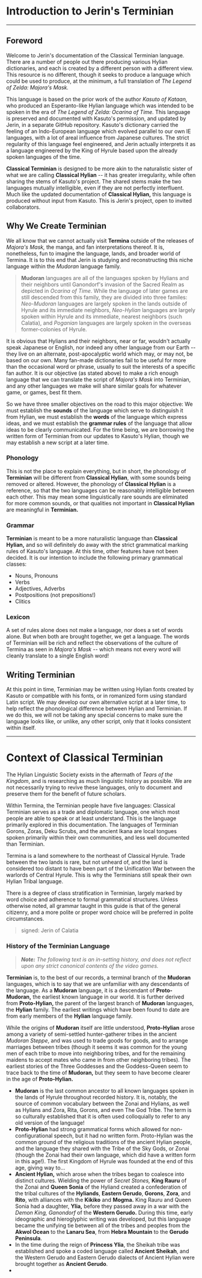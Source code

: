 # Introduction to Jerin's Terminian
---

## Foreword

Welcome to Jerin's documentation of the Classical Terminian language. There are a number of people out there producing various Hylian dictionaries, and each is created by a different person with a different view. This resource is no different, though it seeks to produce a language which could be used to produce, at the minimum, a full translation of _The Legend of Zelda: Majora's Mask._

This language is based on the prior work of the author _Kasuto of Kataan,_ who produced an Esperanto-like Hylian language which was intended to be spoken in the era of _The Legend of Zelda: Ocarina of Time._ This language is preserved and documented with Kasuto's permission, and updated by Jerin, in a separate GitHub repository. Kasuto's dictionary carried the feeling of an Indo-European language which evolved parallel to our own IE languages, with a lot of areal influence from Japanese cultures. The strict regularity of this language feel engineered, and Jerin actually interprets it as a language engineered by the King of Hyrule based upon the already spoken languages of the time.

**Classical Terminian** is designed to be more akin to the naturalistic sister of what we are calling **Classical Hylian** -- it has greater irregularity, while often sharing the stems of Kasuto's project. The shared stems make the two languages mutually intelligible, even if they are not perfectly interfluent. Much like the updated documentation of **Classical Hylian,** this language is produced without input from Kasuto. This is Jerin's project, open to invited collaborators.

## Why We Create Terminian

We all know that we cannot actually visit **Termina** outside of the releases of _Majora's Mask,_ the manga, and fan interpretations thereof. It is, nonetheless, fun to imagine the language, lands, and broader world of Termina. It is to this end that Jerin is studying and reconstructing this niche language within the _Mudoran_ language family.

> **Mudoran** languages are all of the languages spoken by Hylians and their neighbors until Ganondorf's invasion of the Sacred Realm as depicted in _Ocarina of Time_. While the language of later games are still descended from this family, they are divided into three familes: _Neo-Mudoran_ languages are largely spoken in the lands outside of Hyrule and its immediate neighbors, _Neo-Hylian_ languages are largely spoken within Hyrule and its immediate, nearest neighbors (such Calatia), and _Poganian_ languages are largely spoken in the overseas former-colonies of Hyrule.

It is obvious that Hylians and their neighbors, near or far, wouldn't actually speak Japanese or English, nor indeed any other language from our Earth -- they live on an alternate, post-apocalyptic world which may, or may not, be based on our own. Many fan-made dictionaries fail to be useful for more than the occasional word or phrase, usually to suit the interests of a specific fan author. It is our objective (as stated above) to make a rich enough language that we can translate the script of _Majora's Mask_ into Terminian, and any other languages we make will share similar goals for whatever game, or games, best fit them.

So we have three smaller objectives on the road to this major objective: We must establish the **sounds** of the language which serve to distinguish it from Hylian, we must establish the **words** of the language which express ideas, and we must establish the **grammar rules** of the language that allow ideas to be clearly communicated. For the time being, we are borrowing the written form of Terminian from our updates to Kasuto's Hylian, though we may establish a new script at a later time.

### Phonology

This is not the place to explain everything, but in short, the phonology of **Terminian** will be different from **Classical Hylian**, with some sounds being removed or altered. However, the phonology of **Classical Hylian** is a reference, so that the two languages can be reasonably intelligible between each other. This may mean some linguistically rare sounds are eliminated for more common sounds, or that qualities not important in **Classical Hylian** are meaningful in **Terminian.**

### Grammar

**Terminian** is meant to be a more naturalistic language than **Classical Hylian,** and so will definitely do away with the strict grammatical marking rules of Kasuto's language. At this time, other features have not been decided. It is our intention to include the following primary grammatical classes:

+ Nouns, Pronouns
+ Verbs
+ Adjectives, Adverbs
+ Postpositions (not prepositions!)
+ Clitics

### Lexicon

A set of rules alone does not make a language, nor does a set of words alone. But when both are brought together, we get a language. The words of Terminian will be rich and reflect the observations of the culture of Termina as seen in _Majora's Mask_ -- which means not every word will cleanly translate to a single English word!

## Writing Terminian

At this point in time, Terminian may be written using Hylian fonts created by Kasuto or compatible with his fonts, or in romanized form using standard Latin script. We may develop our own alternative script at a later time, to help reflect the phonological difference between Hylian and Terminian. If we do this, we will not be taking any special concerns to make sure the language looks like, or unlike, any other script, only that it looks consistent within itself.

---
# Context of Classical Terminian

The Hylian Linguistic Society exists in the aftermath of _Tears of the Kingdom_, and is researching as much linguistic history as possible. We are not necessarily trying to revive these languages, only to document and preserve them for the benefit of future scholars.

Within Termina, the Terminian people have five languages: Classical Terminian serves as a trade and diplomatic language, one which most people are able to speak or at least understand. This is the language primarily explored in this documentation. The languages of Terminian Gorons, Zoras, Deku Scrubs, and the ancient Ikana are local tongues spoken primarily within their own communities, and less well documented than Terminian.

Termina is a land somewhere to the northeast of Classical Hyrule. Trade between the two lands is rare, but not unheard of, and the land is considered too distant to have been part of the Unification War between the warlords of Central Hyrule. This is why the Terminians still speak their own Hylian Tribal language.

There is a degree of class stratification in Terminian, largely marked by word choice and adherence to formal grammatical structures. Unless otherwise noted, all grammar taught in this guide is that of the general citizenry, and a more polite or proper word choice will be preferred in polite circumstances.

> signed: Jerin of Calatia

### History of the Terminian Language

> _**Note:** The following text is an in-setting history, and does not reflect upon any strict canonical contents of the video games._

**Terminian** is, to the best of our records, a terminal branch of the **Mudoran** languages, which is to say that we are unfamiliar with any descendants of the language. As a **Mudoran** language, it is a descendant of **Proto-Mudoran,** the earliest known language in our world. It is further derived from **Proto-Hylian,** the parent of the largest branch of **Mudoran** languages, the **Hylian** family. The earliest writings which have been found to date are from early members of the **Hylian** language family.

While the origins of **Mudoran** itself are little understood, **Proto-Hylian** arose among a variety of semi-settled hunter-gatherer tribes in the ancient _Mudoran Steppe_, and was used to trade goods for goods, and to arrange marriages between tribes (though it seems it was common for the young men of each tribe to move into neighboring tribes, and for the remaining maidens to accept mates who came in from other neighboring tribes). The earliest stories of the Three Goddesses and the Goddess-Queen seem to trace back to the time of **Mudoran,** but they seem to have become clearer in the age of **Proto-Hylian.**

+ **Mudoran** is the last common ancestor to all known languages spoken in the lands of Hyrule throughout recorded history. It is, notably, the source of common vocabulary between the Zonai and Hylians, as well as Hylians and Zora, Rita, Gorons, and even The God Tribe. The term is so culturally established that it is often used colloquially to refer to any old version of the language!
+ **Proto-Hylian** had strong grammatical forms which allowed for non-configurational speech, but it had no written form. Proto-Hylian was the common ground of the religious traditions of the ancient Hylian people, and the language they shared with the Tribe of the Sky Gods, or Zonai (though the Zonai had their own language, which did have a written form in this age!). The first Kingdom of Hyrule was founded at the end of this age, giving way to...
+ **Ancient Hylian,** which arose when the tribes began to coalesce into distinct cultures. Wielding the power of _Secret Stones,_ **King Rauru** of the Zonai and **Queen Sonia** of the Hyliand created a confederation of the tribal cultures of the **Hyliands**, **Eastern Gerudo**, **Gorons**, **Zora**, and **Rito**, with alliances with the **Kikiko** and **Mogma.** King Rauru and Queen Sonia had a daughter, **Ylia,** before they passed away in a war with the *Demon King, Ganondorf* of the **Western Gerudo.** During this time, early ideographic and hieroglyphic writing was developed, but this language became the unifying tie between all of the tribes and peoples from the **Akwol Ocean** to the **Lanaru Sea**, from **Hebra Mountain** to the **Gerudo Peninsula**.
+ In the time during the reign of **Princess Ylia**, the Sheikah tribe was established and spoke a coded language called **Ancient Sheikah**, and the Western Gerudo and Eastern Gerudo dialects of Ancient Hylian were brought together as **Ancient Gerudo**.
+ 